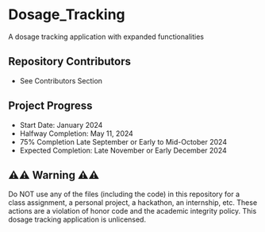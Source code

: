 # Dosage_Tracking
A dosage tracking application with expanded functionalities

## Repository Contributors
* See Contributors Section

## Project Progress
* Start Date: January 2024
* Halfway Completion: May 11, 2024
* 75% Completion Late September or Early to Mid-October 2024
* Expected Completion: Late November or Early December 2024

## ⚠️⚠️ Warning ⚠️⚠️
Do NOT use any of the files (including the code) in this repository for a class assignment, a personal project, a hackathon, an internship, etc. These actions are a violation of honor code and the academic integrity policy. This dosage tracking application is unlicensed.
